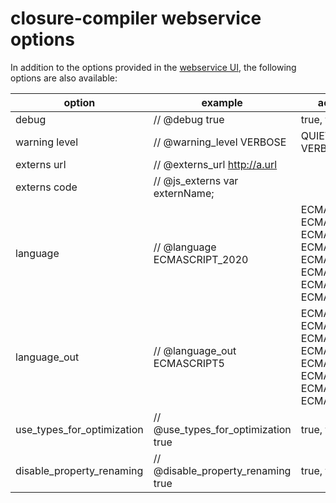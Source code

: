 # closure-compiler webservice options

<p>In addition to the options provided in the <a href="http://closure-compiler.appspot.com" rel="nofollow">webservice UI</a>, the following options are also available:</p>
<table>
<thead>
<tr>
<th><strong>option</strong></th>
<th><strong>example</strong></th>
<th><strong>accepted values</strong></th>
</tr>
</thead>
<tbody>
<tr>
<td>debug</td>
<td>// @debug true</td>
<td>true, false</td>
</tr>
<tr>
<td>warning level</td>
<td>// @warning_level VERBOSE</td>
<td>QUIET, DEFAULT, VERBOSE</td>
</tr>
<tr>
<td>externs url</td>
<td>// @externs_url <a href="http://a.url" rel="nofollow">http://a.url</a>
</td>
<td></td>
</tr>
<tr>
<td>externs code</td>
<td>// @js_externs var externName;</td>
<td></td>
</tr>
<tr>
<td>language</td>
<td>// @language ECMASCRIPT_2020</td>
<td>ECMASCRIPT5, ECMASCRIPT5_STRICT, ECMASCRIPT_2015, ECMASCRIPT_2016, ECMASCRIPT_2017, ECMASCRIPT_2018, ECMASCRIPT_2019, ECMASCRIPT_2020</td>
</tr>
<tr>
<td>language_out</td>
<td>// @language_out ECMASCRIPT5</td>
<td>ECMASCRIPT5, ECMASCRIPT5_STRICT, ECMASCRIPT_2015, ECMASCRIPT_2016, ECMASCRIPT_2017, ECMASCRIPT_2018, ECMASCRIPT_2019, ECMASCRIPT_2020</td>
</tr>
<tr>
<td>use_types_for_optimization</td>
<td>// @use_types_for_optimization true</td>
<td>true, false</td>
</tr>
<tr>
<td>disable_property_renaming</td>
<td>// @disable_property_renaming true</td>
<td>true, false</td>
</tr>
</tbody>
</table>